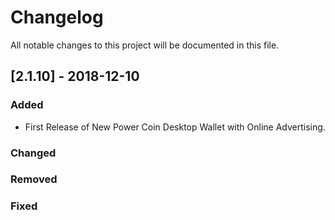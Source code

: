 
# Changelog
All notable changes to this project will be documented in this file.

## [2.1.10] - 2018-12-10

### Added

- First Release of New Power Coin Desktop Wallet with Online Advertising.

### Changed

### Removed

### Fixed

